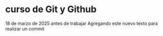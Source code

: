 # curso de Git y Github

18 de marzo de 2025 antes de trabajar
Agregando este nuevo texto para realizar un commit
